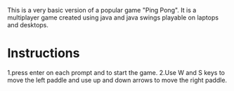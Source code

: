 This is a very basic version of a popular game "Ping Pong". It is a multiplayer game created using java and java swings playable on laptops and desktops.

# Instructions
1.press enter on each prompt and to start the game.
2.Use W and S keys to move the left paddle and use up and down arrows to move the right paddle.

